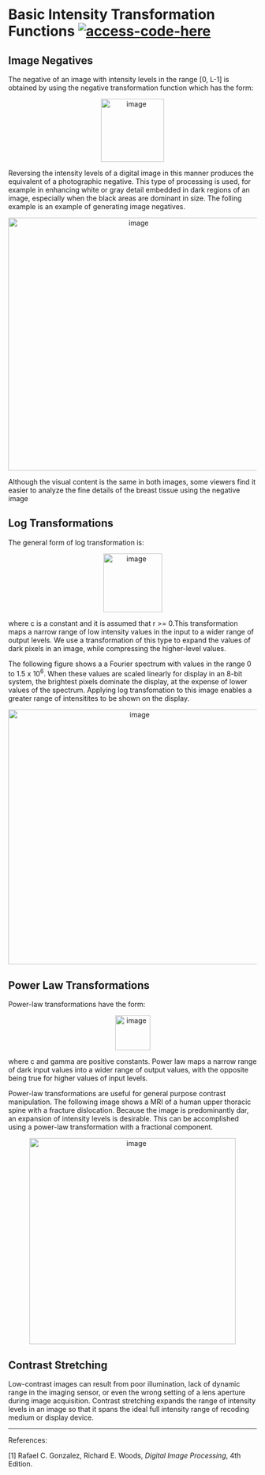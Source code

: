 # Basic Intensity Transformation Functions [![access-code-here](https://img.shields.io/badge/Access%20Code-Here-1f425f.svg)](https://github.com/naik24/ImageProcessing/blob/master/Basic%20Intensity%20Transformation%20Functions/Basic_Intensity_Transformation_Functions.ipynb)

## Image Negatives
The negative of an image with intensity levels in the range [0, L-1] is obtained by using the negative transformation function which has the form:
<p align = "center"><img width="128" alt="image" src="https://github.com/naik24/ImageProcessing/assets/69704762/c0849b55-455e-41a9-8f25-b614d5c195ba">
</p>
Reversing the intensity levels of a digital image in this manner produces the equivalent of a photographic negative. This type of processing is used, for example in enhancing white or gray detail embedded in dark regions of an image, especially when the black areas are dominant in size. The folling example is an example of generating image negatives.

<p align = "center"><img width="513" alt="image" src="https://github.com/naik24/ImageProcessing/assets/69704762/2c9f8208-b36d-40c0-a293-0502a980de1f">
</p>
Although the visual content is the same in both images, some viewers find it easier to analyze the fine details of the breast tissue using the negative image

## Log Transformations
The general form of log transformation is:
<p align = "center"><img width="119" alt="image" src="https://github.com/naik24/ImageProcessing/assets/69704762/4afe6237-a395-41bb-88b1-792255dec278">
</p>
where c is a constant and it is assumed that r >= 0.This transformation maps a narrow range of low intensity values in the input to a wider range of output levels. We use a transformation of this type to expand the values of dark pixels in an image, while compressing the higher-level values.

The following figure shows a a Fourier spectrum with values in the range 0 to 1.5 x 10<sup>6</sup>. When these values are scaled linearly for display in an 8-bit system, the brightest pixels dominate the display, at the expense of lower values of the spectrum. Applying log transfomation to this image enables a greater range of intensitites to be shown on the display. 
<p align = "center"><img width="517" alt="image" src="https://github.com/naik24/ImageProcessing/assets/69704762/62de87f7-ea46-4189-a2d3-dbc985fe4f53">
</p>

## Power Law Transformations
Power-law transformations have the form:
<p align = "center"><img width="71" alt="image" src="https://github.com/naik24/ImageProcessing/assets/69704762/6a560376-9b7b-4e58-a17d-93d58ae01c20">
</p>
where c and gamma are positive constants. Power law maps a narrow range of dark input values into a wider range of output values, with the opposite being true for higher values of input levels.

Power-law transformations are useful for general purpose contrast manipulation. The following image shows a MRI of a human upper thoracic spine with a fracture dislocation. Because the image is predominantly dar, an expansion of intensity levels is desirable. This can be accomplished using a power-law transformation with a fractional component.
<p align = "center"><img width="418" alt="image" src="https://github.com/naik24/ImageProcessing/assets/69704762/141b722c-a2f5-4fc0-834b-866fafac15cc">
</p>

## Contrast Stretching
Low-contrast images can result from poor illumination, lack of dynamic range in the imaging sensor, or even the wrong setting of a lens aperture during image acquisition. Contrast stretching expands the range of intensity levels in an image so that it spans the ideal full intensity range of recoding medium or display device.

<hr>
References:

[1] Rafael C. Gonzalez, Richard E. Woods, *Digital Image Processing*, 4th Edition.

